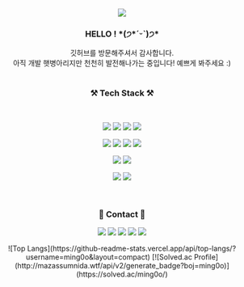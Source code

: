 <div>
<h1 align="center">
  <a href="https://git.io/typing-svg">
    <img src="https://readme-typing-svg.herokuapp.com/?lines=Hi,+There!+👋;This+is+Ming0o,+Software+major💻;Nice+to+meet+you!&center=true&size=20">
  </a>
</h1>

<h3 align="center"> HELLO ! *(੭*ˊᵕˋ)੭* </h3>
  <p align="center">
    깃허브를 방문해주셔서 감사합니다. <br>
  아직 개발 햇병아리지만 천천히 발전해나가는 중입니다! 예쁘게 봐주세요 :) <br>
  <br>
  </p>

<h3 align="center"> ⚒️ Tech Stack ⚒️ </h3>
  <br>
<p align="center">
<img src="https://img.shields.io/badge/TypeScript-3776AB?style=flat-square&logo=TypeScript&logoColor=white"/></a>
<img src="https://img.shields.io/badge/JavaScript-F7DF1E?style=flat-square&logo=JavaScript&logoColor=grey"/></a>
<img src="https://img.shields.io/badge/HTML5-E34F26?style=flat-square&logo=HTML5&logoColor=white"/>
<img src="https://img.shields.io/badge/CSS3-1572B6?style=flat-square&logo=CSS3&logoColor=white"/>
</p>
<p align="center">
<img src="https://img.shields.io/badge/React-61DAFB?style=flat-square&logo=React&logoColor=black"/></a>
<img src="https://img.shields.io/badge/Redux-764ABC?style=flat-square&logo=Redux&logoColor=white"/></a>
<img src="https://img.shields.io/badge/Jest-C21325?style=flat-square&logo=Jest&logoColor=white"/></a>
<img src="https://img.shields.io/badge/styled components-DB7093?style=flat-square&logo=styled-components&logoColor=white"/></a>
</p>
<p align="center">
<img src="https://img.shields.io/badge/Docker-2496ED?style=flat-square&logo=Docker&logoColor=white"/></a>
<img src="https://img.shields.io/badge/Node.js-339933?style=flat-square&logo=Node.js&logoColor=white"/>
</p>

<p align="center">
<img src="https://img.shields.io/badge/Python-007396?style=flat-square&logo=Python&logoColor=white"/>
<img src="https://img.shields.io/badge/C-A8B9CC?style=flat-square&logo=C&logoColor=white"/>
</p>
</p>

<br>

 <h3 align="center"> 📧 Contact 📧 </h3>
 <p align="center">
  <a href="https://velog.io/@ming0o" target="_blank"><img src="https://img.shields.io/badge/Velog-20c997?style=flat-square&logo=Velog&logoColor=white"/></a>
  <a href="https://blog.naver.com/bb_olive" target="_blank"><img src="https://img.shields.io/badge/Blog-339933?style=flat-square&logo=Naver&logoColor=white"/></a>
  <a href="isha3992@gmail.com" target="_blank"><img src="https://img.shields.io/badge/Gmail-E34F26?style=flat-square&logo=Gmail&logoColor=white"/></a>
  <a href="bb_olive@naver.com" target="_blank"><img src="https://img.shields.io/badge/Email-339933?style=flat-square&logo=Naver&logoColor=white"/></a>
  <a href="https://github.com/ming0o" target="_blank"><img src="https://img.shields.io/badge/Github-232F3E?style=flat-square&logo=Github&logoColor=white"/></a>
  <br>
 </p>

  <p align = "center">
![Top Langs](https://github-readme-stats.vercel.app/api/top-langs/?username=ming0o&layout=compact)
[![Solved.ac Profile](http://mazassumnida.wtf/api/v2/generate_badge?boj=ming0o)](https://solved.ac/ming0o/)
  </p>
